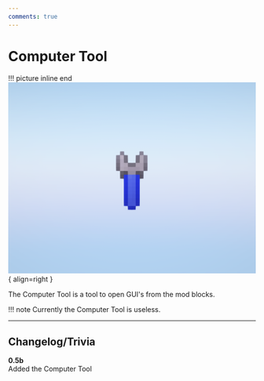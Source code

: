 ```yaml
---
comments: true
---
```


# Computer Tool

!!! picture inline end
    ![!Image of the Chunk Controller item](../img/previews/computer_tool.png){ align=right }

The Computer Tool is a tool to open GUI's from the mod blocks.

!!! note
    Currently the Computer Tool is useless.

<p class="picture-spacing" style="--ps:2.2rem;"></p>

---

## Changelog/Trivia

**0.5b**  
Added the Computer Tool